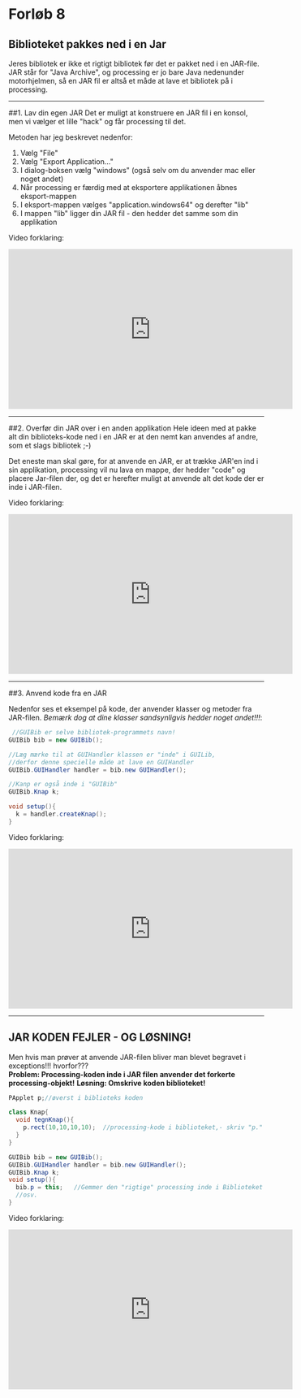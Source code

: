 # Forløb 8
## Biblioteket pakkes ned i en Jar

Jeres bibliotek er ikke et rigtigt bibliotek før det er pakket ned i en JAR-file.
JAR står for "Java Archive", og processing er jo bare Java nedenunder motorhjelmen, så en JAR fil er altså et måde at lave et bibliotek på i processing.


------------------------------------------------------------------------------------------------------------------------------------------------------


##1. Lav din egen JAR
Det er muligt at konstruere en JAR fil i en konsol, men vi vælger et lille "hack" og får processing til det.    

Metoden har jeg beskrevet nedenfor:   
1. Vælg "File"
2. Vælg "Export Application..."
3. I dialog-boksen vælg "windows" (også selv om du anvender mac eller noget andet)
4. Når processing er færdig med at eksportere applikationen åbnes eksport-mappen
5. I eksport-mappen vælges "application.windows64" og derefter "lib"
6. I mappen "lib" ligger din JAR fil - den hedder det samme som din applikation

Video forklaring:    
<iframe width="560" height="315" src="https://www.youtube.com/embed/iScvXVpLOAI" title="FiltrerOgSelectData" frameborder="0" allow="accelerometer; autoplay; clipboard-write; encrypted-media; gyroscope; picture-in-picture" allowfullscreen></iframe>


------------------------------------------------------------------------------------------------------------------------------------------------------


##2. Overfør din JAR over i en anden applikation
Hele ideen med at pakke alt din biblioteks-kode ned i en JAR er at den nemt kan anvendes af andre, som et slags bibliotek ;-)   

Det eneste man skal gøre, for at anvende en JAR, er at trække JAR'en ind i sin applikation, processing vil nu lava en mappe, der hedder "code" og placere
Jar-filen der, og det er herefter muligt at anvende alt det kode der er inde i JAR-filen.

Video forklaring:   
<iframe width="560" height="315" src="https://www.youtube.com/embed/oxlU4Ghkc08" title="FiltrerOgSelectData" frameborder="0" allow="accelerometer; autoplay; clipboard-write; encrypted-media; gyroscope; picture-in-picture" allowfullscreen></iframe>


------------------------------------------------------------------------------------------------------------------------------------------------------


##3. Anvend kode fra en JAR

Nedenfor ses et eksempel på kode, der anvender klasser og metoder fra JAR-filen.
*Bemærk dog at dine klasser sandsynligvis hedder noget andet!!!*:

```java
 //GUIBib er selve bibliotek-programmets navn!
GUIBib bib = new GUIBib();

//Læg mærke til at GUIHandler klassen er "inde" i GUILib,
//derfor denne specielle måde at lave en GUIHandler
GUIBib.GUIHandler handler = bib.new GUIHandler();

//Kanp er også inde i "GUIBib"
GUIBib.Knap k;

void setup(){
  k = handler.createKnap();
}
```


Video forklaring:    
<iframe width="560" height="315" src="https://www.youtube.com/embed/gYuJdr9r1k0" title="FiltrerOgSelectData" frameborder="0" allow="accelerometer; autoplay; clipboard-write; encrypted-media; gyroscope; picture-in-picture" allowfullscreen></iframe>


------------------------------------------------------------------------------------------------------------------------------------------------------


## JAR KODEN FEJLER - OG LØSNING!

Men hvis man prøver at anvende JAR-filen bliver man blevet begravet i exceptions!!! hvorfor???  
****Problem: Processing-koden inde i JAR filen anvender det forkerte processing-objekt!****
****Løsning: Omskrive koden biblioteket!****

```java
PApplet p;//øverst i biblioteks koden
```
```java
class Knap{
  void tegnKnap(){
    p.rect(10,10,10,10);  //processing-kode i biblioteket,- skriv "p." foran!!
  }
}
```
```java
GUIBib bib = new GUIBib();
GUIBib.GUIHandler handler = bib.new GUIHandler();
GUIBib.Knap k;
void setup(){
  bib.p = this;   //Gemmer den "rigtige" processing inde i Biblioteket
  //osv.
}
```

Video forklaring:    
<iframe width="560" height="315" src="https://www.youtube.com/embed/oZEs4unZWo0" title="FiltrerOgSelectData" frameborder="0" allow="accelerometer; autoplay; clipboard-write; encrypted-media; gyroscope; picture-in-picture" allowfullscreen></iframe>
